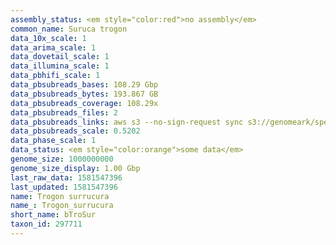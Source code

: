 ```yaml
---
assembly_status: <em style="color:red">no assembly</em>
common_name: Suruca trogon
data_10x_scale: 1
data_arima_scale: 1
data_dovetail_scale: 1
data_illumina_scale: 1
data_pbhifi_scale: 1
data_pbsubreads_bases: 108.29 Gbp
data_pbsubreads_bytes: 193.867 GB
data_pbsubreads_coverage: 108.29x
data_pbsubreads_files: 2
data_pbsubreads_links: aws s3 --no-sign-request sync s3://genomeark/species/Trogon_surrucura/bTroSur1/genomic_data/pacbio/ . --exclude "*ccs.bam*"<br>
data_pbsubreads_scale: 0.5202
data_phase_scale: 1
data_status: <em style="color:orange">some data</em>
genome_size: 1000000000
genome_size_display: 1.00 Gbp
last_raw_data: 1581547396
last_updated: 1581547396
name: Trogon surrucura
name_: Trogon_surrucura
short_name: bTroSur
taxon_id: 297711
---
```

